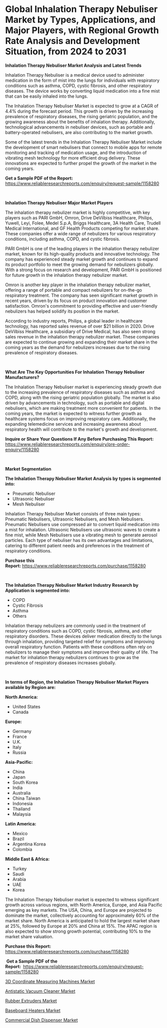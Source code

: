 <p><h1>Global Inhalation Therapy Nebuliser Market by Types, Applications, and Major Players, with Regional Growth Rate Analysis and Development Situation, from 2024 to 2031</h1></p><p><strong>Inhalation Therapy Nebuliser Market Analysis and Latest Trends</strong></p>
<p><p>Inhalation Therapy Nebuliser is a medical device used to administer medication in the form of mist into the lungs for individuals with respiratory conditions such as asthma, COPD, cystic fibrosis, and other respiratory diseases. The device works by converting liquid medication into a fine mist that can be easily inhaled into the lungs.</p><p>The Inhalation Therapy Nebuliser Market is expected to grow at a CAGR of 4.4% during the forecast period. This growth is driven by the increasing prevalence of respiratory diseases, the rising geriatric population, and the growing awareness about the benefits of inhalation therapy. Additionally, technological advancements in nebuliser devices, such as portable and battery-operated nebulisers, are also contributing to the market growth.</p><p>Some of the latest trends in the Inhalation Therapy Nebuliser Market include the development of smart nebulisers that connect to mobile apps for remote monitoring and tracking of medication usage, and the introduction of vibrating mesh technology for more efficient drug delivery. These innovations are expected to further propel the growth of the market in the coming years.</p></p>
<p><strong>Get a Sample PDF of the Report:&nbsp;</strong> <a href="https://www.reliableresearchreports.com/enquiry/request-sample/1158280">https://www.reliableresearchreports.com/enquiry/request-sample/1158280</a></p>
<p>&nbsp;</p>
<p><strong>Inhalation Therapy Nebuliser Major Market Players</strong></p>
<p><p>The inhalation therapy nebulizer market is highly competitive, with key players such as PARI GmbH, Omron, Drive DeVilbiss Healthcare, Philips, Yuwell, Leyi, Folee, Medel S.p.A, Briggs Healthcare, 3A Health Care, Trudell Medical International, and GF Health Products competing for market share. These companies offer a wide range of nebulizers for various respiratory conditions, including asthma, COPD, and cystic fibrosis.</p><p>PARI GmbH is one of the leading players in the inhalation therapy nebulizer market, known for its high-quality products and innovative technology. The company has experienced steady market growth and continues to expand its product portfolio to meet the growing demand for nebulizers globally. With a strong focus on research and development, PARI GmbH is positioned for future growth in the inhalation therapy nebulizer market.</p><p>Omron is another key player in the inhalation therapy nebulizer market, offering a range of portable and compact nebulizers for on-the-go respiratory treatment. The company has seen significant market growth in recent years, driven by its focus on product innovation and customer satisfaction. Omron's commitment to providing effective and user-friendly nebulizers has helped solidify its position in the market.</p><p>According to industry reports, Philips, a global leader in healthcare technology, has reported sales revenue of over $21 billion in 2020. Drive DeVilbiss Healthcare, a subsidiary of Drive Medical, has also seen strong sales revenue in the inhalation therapy nebulizer market. These companies are expected to continue growing and expanding their market share in the coming years as the demand for nebulizers increases due to the rising prevalence of respiratory diseases.</p></p>
<p>&nbsp;</p>
<p><strong>What Are The Key Opportunities For Inhalation Therapy Nebuliser Manufacturers?</strong></p>
<p><p>The Inhalation Therapy Nebuliser market is experiencing steady growth due to the increasing prevalence of respiratory diseases such as asthma and COPD, along with the rising geriatric population globally. The market is also driven by advancements in technology, such as portable and digital nebulisers, which are making treatment more convenient for patients. In the coming years, the market is expected to witness further growth as healthcare systems focus on improving respiratory care. Additionally, the expanding telemedicine services and increasing awareness about respiratory health will contribute to the market's growth and development.</p></p>
<p><strong>Inquire or Share Your Questions If Any Before Purchasing This Report:</strong> <a href="https://www.reliableresearchreports.com/enquiry/pre-order-enquiry/1158280">https://www.reliableresearchreports.com/enquiry/pre-order-enquiry/1158280</a></p>
<p>&nbsp;</p>
<p><strong>Market Segmentation</strong></p>
<p><strong>The Inhalation Therapy Nebuliser Market Analysis by types is segmented into:</strong></p>
<p><ul><li>Pneumatic Nebuliser</li><li>Ultrasonic Nebuliser</li><li>Mesh Nebuliser</li></ul></p>
<p><p>Inhalation Therapy Nebuliser Market consists of three main types: Pneumatic Nebulisers, Ultrasonic Nebulisers, and Mesh Nebulisers. Pneumatic Nebulisers use compressed air to convert liquid medication into a mist for inhalation. Ultrasonic Nebulisers use ultrasonic waves to create a fine mist, while Mesh Nebulisers use a vibrating mesh to generate aerosol particles. Each type of nebuliser has its own advantages and limitations, catering to different patient needs and preferences in the treatment of respiratory conditions.</p></p>
<p><strong>Purchase this Report:&nbsp;</strong><a href="https://www.reliableresearchreports.com/purchase/1158280">https://www.reliableresearchreports.com/purchase/1158280</a></p>
<p>&nbsp;</p>
<p><strong>The Inhalation Therapy Nebuliser Market Industry Research by Application is segmented into:</strong></p>
<p><ul><li>COPD</li><li>Cystic Fibrosis</li><li>Asthma</li><li>Others</li></ul></p>
<p><p>Inhalation therapy nebulizers are commonly used in the treatment of respiratory conditions such as COPD, cystic fibrosis, asthma, and other respiratory disorders. These devices deliver medication directly to the lungs through inhalation, providing targeted relief for symptoms and improving overall respiratory function. Patients with these conditions often rely on nebulizers to manage their symptoms and improve their quality of life. The market for inhalation therapy nebulizers continues to grow as the prevalence of respiratory diseases increases globally.</p></p>
<p>&nbsp;</p>
<p><strong>In terms of Region, the Inhalation Therapy Nebuliser Market Players available by Region are:</strong></p>
<p>
    <p> <strong> North America: </strong>
        <ul>
            <li>United States</li>
            <li>Canada</li>
        </ul>
        </p> 
    <p> <strong> Europe: </strong>
        <ul>
            <li>Germany</li>
            <li>France</li>
            <li>U.K.</li>
            <li>Italy</li>
            <li>Russia</li>
        </ul>
        </p> 
    <p> <strong> Asia-Pacific: </strong>
        <ul>
            <li>China</li>
            <li>Japan</li>
            <li>South Korea</li>
            <li>India</li>
            <li>Australia</li>
            <li>China Taiwan</li>
            <li>Indonesia</li>
            <li>Thailand</li>
            <li>Malaysia</li>
        </ul>
        </p> 
    <p> <strong> Latin America: </strong>
        <ul>
            <li>Mexico</li>
            <li>Brazil</li>
            <li>Argentina Korea</li>
            <li>Colombia</li>
        </ul>
        </p> 
    <p> <strong> Middle East & Africa: </strong>
        <ul>
            <li>Turkey</li>
            <li>Saudi</li>
            <li>Arabia</li>
            <li>UAE</li>
            <li>Korea</li>
        </ul>
    </p>
    </p>
<p><p>The Inhalation Therapy Nebuliser market is expected to witness significant growth across various regions, with North America, Europe, and Asia Pacific emerging as key markets. The USA, China, and Europe are projected to dominate the market, collectively accounting for approximately 60% of the market share. North America is anticipated to hold the largest market share at 25%, followed by Europe at 20% and China at 15%. The APAC region is also expected to show strong growth potential, contributing 10% to the market share valuation.</p></p>
<p><strong>Purchase this Report: </strong><a href="https://www.reliableresearchreports.com/purchase/1158280">https://www.reliableresearchreports.com/purchase/1158280</a></p>
<p>&nbsp;<strong>Get a Sample PDF of the Report:&nbsp;&nbsp;</strong><a href="https://www.reliableresearchreports.com/enquiry/request-sample/1158280">https://www.reliableresearchreports.com/enquiry/request-sample/1158280</a></p>
<p><strong></strong></p>
<p><p><a href="https://medium.com/@marvinwalsh8546/3d-coordinate-measuring-machines-market-exploring-market-share-market-trends-and-future-growth-edcd9ca04201">3D Coordinate Measuring Machines Market</a></p><p><a href="https://issuu.com/reportprime-2/docs/antistatic-vacuum-cleaner-market-size-2030.pptx">Antistatic Vacuum Cleaner Market</a></p><p><a href="https://medium.com/@marvinwalsh8546/rubber-extruders-market-competitive-analysis-market-trends-and-forecast-to-2031-862d491b2964">Rubber Extruders Market</a></p><p><a href="https://medium.com/@marvinwalsh8546/analyzing-baseboard-heaters-market-global-industry-perspective-and-forecast-2024-to-2031-252f285a5718">Baseboard Heaters Market</a></p><p><a href="https://issuu.com/reportprime-2/docs/commercial-dish-dispenser-market-size-2030.pptx">Commercial Dish Dispenser Market</a></p></p>